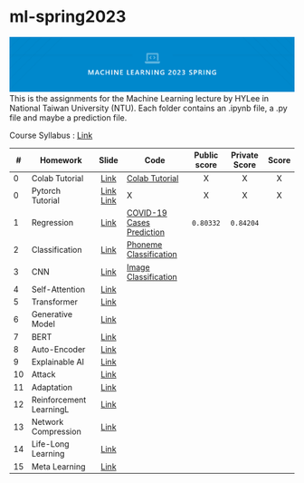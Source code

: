 # ml-spring2023
![cover](mlcover.png)
This is the assignments for the Machine Learning lecture by HYLee in National Taiwan University (NTU). Each folder contains an .ipynb file, a .py file and maybe a prediction file.

Course Syllabus : [Link](https://speech.ee.ntu.edu.tw/~hylee/ml/2023-spring.php)

|#|Homework|Slide|Code|Public score|Private Score|Score|
|-|-|:-:|-|:-:|:-:|:-:|
|0|Colab Tutorial|[Link](HW0/Colab_Tutorial.pdf)|[Colab Tutorial](HW0/Colab_Tutorial.ipynb)|X|X|X|
|0|Pytorch Tutorial|[Link](HW0/Pytorch_Tutorial_1_rev_1.pdf) [Link](HW0/Pytorch_Tutorial_2.pdf)|X|X|X|X|
|1|Regression|[Link](HW1/HW01.pdf)|[COVID-19 Cases Prediction](HW1/hw1.ipynb)|`0.80332`|`0.84204`| |
|2|Classification|[Link](HW2/HW02.pdf)|[Phoneme Classification](HW2/hw2.ipynb)||||
|3|CNN|[Link](HW3/HW03.pdf)|[Image Classification](HW2/hw2.ipynb)||||
|4|Self-Attention|[Link](HW4/HW04.pdf)|||||
|5|Transformer|[Link](HW5/HW05.pdf)|||||
|6|Generative Model|[Link](HW6/HW06.pdf)|||||
|7|BERT|[Link](HW7/HW07.pdf)|||||
|8|Auto-Encoder|[Link](HW8/HW08.pdf)|||||
|9|Explainable AI|[Link](HW9/HW09.pdf)|||||
|10|Attack|[Link](HW10/HW10.pdf)|||||
|11|Adaptation|[Link](HW11/HW11.pdf)|||||
|12|Reinforcement LearningL|[Link](HW12/HW12.pdf)|||||
|13|Network Compression|[Link](HW13/HW13.pdf)|||||
|14|Life-Long Learning|[Link](HW14/HW14.pdf)|||||
|15|Meta Learning|[Link](HW15/HW15.pdf)|||||
